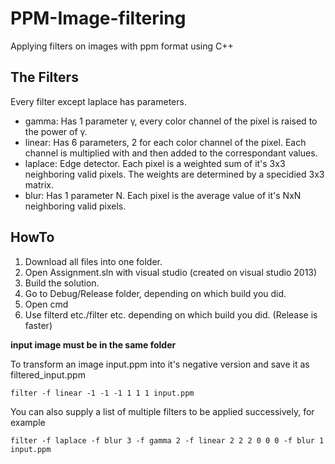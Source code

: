 # PPM-Image-filtering
Applying filters on images with ppm format using C++

## The Filters
Every filter except laplace has parameters.
* gamma: Has 1 parameter γ, every color channel of the pixel is raised to the power of γ.
* linear: Has 6 parameters, 2 for each color channel of the pixel. Each channel is multiplied with and then added to the correspondant values. 
* laplace: Edge detector. Each pixel is a weighted sum of it's 3x3 neighboring valid pixels. The weights are determined by a specidied 3x3 matrix.
* blur: Has 1 parameter N. Each pixel is the average value of it's NxN neighboring valid pixels.

## HowTo
1. Download all files into one folder. 
2. Open Assignment.sln with visual studio (created on visual studio 2013) 
3. Build the solution.
4. Go to Debug/Release folder, depending on which build you did.
5. Open cmd
6. Use filterd etc./filter etc. depending on which build you did. (Release is faster)

**input image must be in the same folder**

To transform an image input.ppm into it's negative version and save it as filtered_input.ppm 

`filter -f linear -1 -1 -1 1 1 1 input.ppm`

You can also supply a list of multiple filters to be applied successively, for example

`filter -f laplace -f blur 3 -f gamma 2 -f linear 2 2 2 0 0 0 -f blur 1 input.ppm`
